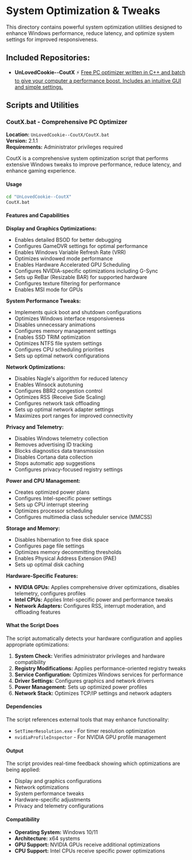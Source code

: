 # System Optimization & Tweaks

This directory contains powerful system optimization utilities designed to enhance Windows performance, reduce latency, and optimize system settings for improved responsiveness.

## Included Repositories:
- **UnLovedCookie--CoutX** ⚡ [Free PC optimizer written in C++ and batch to give your computer a performance boost. Includes an intuitive GUI and simple settings.](./UnLovedCookie--CoutX)

## Scripts and Utilities

### CoutX.bat - Comprehensive PC Optimizer

**Location:** `UnLovedCookie--CoutX/CoutX.bat`  
**Version:** 2.1.1  
**Requirements:** Administrator privileges required

CoutX is a comprehensive system optimization script that performs extensive Windows tweaks to improve performance, reduce latency, and enhance gaming experience.

#### Usage

```bat
cd "UnLovedCookie--CoutX"
CoutX.bat
```

#### Features and Capabilities

**Display and Graphics Optimizations:**
- Enables detailed BSOD for better debugging
- Configures GameDVR settings for optimal performance
- Enables Windows Variable Refresh Rate (VRR)
- Optimizes windowed mode performance
- Enables Hardware Accelerated GPU Scheduling
- Configures NVIDIA-specific optimizations including G-Sync
- Sets up ReBar (Resizable BAR) for supported hardware
- Configures texture filtering for performance
- Enables MSI mode for GPUs

**System Performance Tweaks:**
- Implements quick boot and shutdown configurations
- Optimizes Windows interface responsiveness
- Disables unnecessary animations
- Configures memory management settings
- Enables SSD TRIM optimization
- Optimizes NTFS file system settings
- Configures CPU scheduling priorities
- Sets up optimal network configurations

**Network Optimizations:**
- Disables Nagle's algorithm for reduced latency
- Enables Winsock autotuning
- Configures BBR2 congestion control
- Optimizes RSS (Receive Side Scaling)
- Configures network task offloading
- Sets up optimal network adapter settings
- Maximizes port ranges for improved connectivity

**Privacy and Telemetry:**
- Disables Windows telemetry collection
- Removes advertising ID tracking
- Blocks diagnostics data transmission
- Disables Cortana data collection
- Stops automatic app suggestions
- Configures privacy-focused registry settings

**Power and CPU Management:**
- Creates optimized power plans
- Configures Intel-specific power settings
- Sets up CPU interrupt steering
- Optimizes processor scheduling
- Configures multimedia class scheduler service (MMCSS)

**Storage and Memory:**
- Disables hibernation to free disk space
- Configures page file settings
- Optimizes memory decommitting thresholds
- Enables Physical Address Extension (PAE)
- Sets up optimal disk caching

**Hardware-Specific Features:**
- **NVIDIA GPUs:** Applies comprehensive driver optimizations, disables telemetry, configures profiles
- **Intel CPUs:** Applies Intel-specific power and performance tweaks
- **Network Adapters:** Configures RSS, interrupt moderation, and offloading features

#### What the Script Does

The script automatically detects your hardware configuration and applies appropriate optimizations:

1. **System Check:** Verifies administrator privileges and hardware compatibility
2. **Registry Modifications:** Applies performance-oriented registry tweaks
3. **Service Configuration:** Optimizes Windows services for performance
4. **Driver Settings:** Configures graphics and network drivers
5. **Power Management:** Sets up optimized power profiles
6. **Network Stack:** Optimizes TCP/IP settings and network adapters

#### Dependencies

The script references external tools that may enhance functionality:
- `SetTimerResolution.exe` - For timer resolution optimization
- `nvidiaProfileInspector` - For NVIDIA GPU profile management

#### Output

The script provides real-time feedback showing which optimizations are being applied:
- Display and graphics configurations
- Network optimizations
- System performance tweaks
- Hardware-specific adjustments
- Privacy and telemetry configurations

#### Compatibility

- **Operating System:** Windows 10/11
- **Architecture:** x64 systems
- **GPU Support:** NVIDIA GPUs receive additional optimizations
- **CPU Support:** Intel CPUs receive specific power optimizations